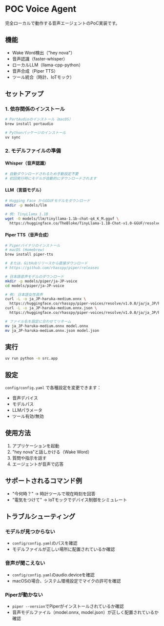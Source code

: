 # POC Voice Agent

完全ローカルで動作する音声エージェントのPoC実装です。

## 機能

- Wake Word検出（"hey nova"）
- 音声認識（faster-whisper）
- ローカルLLM（llama-cpp-python）
- 音声合成（Piper TTS）
- ツール統合（時計、IoTモック）

## セットアップ

### 1. 依存関係のインストール

```bash
# PortAudioのインストール（macOS）
brew install portaudio

# Pythonパッケージのインストール
uv sync
```

### 2. モデルファイルの準備

#### Whisper（音声認識）
```bash
# 自動ダウンロードされるため手動設定不要
# 初回実行時にモデルが自動的にダウンロードされます
```

#### LLM（言語モデル）
```bash
# Hugging Face からGGUFモデルをダウンロード
mkdir -p models/llm

# 例: TinyLlama 1.1B
wget -O models/llm/tinyllama-1.1b-chat-q4_K_M.gguf \
  https://huggingface.co/TheBloke/TinyLlama-1.1B-Chat-v1.0-GGUF/resolve/main/tinyllama-1.1b-chat-v1.0.q4_K_M.gguf
```

#### Piper TTS（音声合成）
```bash
# Piperバイナリのインストール
# macOS (Homebrew)
brew install piper-tts

# または、GitHubリリースから直接ダウンロード
# https://github.com/rhasspy/piper/releases

# 日本語音声モデルのダウンロード
mkdir -p models/piper/ja-JP-voice
cd models/piper/ja-JP-voice

# 例: 日本語女性音声
curl -L -o ja_JP-haruka-medium.onnx \
  https://huggingface.co/rhasspy/piper-voices/resolve/v1.0.0/ja/ja_JP/haruka/medium/ja_JP-haruka-medium.onnx
curl -L -o ja_JP-haruka-medium.onnx.json \
  https://huggingface.co/rhasspy/piper-voices/resolve/v1.0.0/ja/ja_JP/haruka/medium/ja_JP-haruka-medium.onnx.json

# ファイル名を設定に合わせてリネーム
mv ja_JP-haruka-medium.onnx model.onnx
mv ja_JP-haruka-medium.onnx.json model.json
```

## 実行

```bash
uv run python -m src.app
```

## 設定

`config/config.yaml` で各種設定を変更できます：

- 音声デバイス
- モデルパス
- LLMパラメータ
- ツール有効/無効

## 使用方法

1. アプリケーションを起動
2. "hey nova"と話しかける（Wake Word）
3. 質問や指示を話す
4. エージェントが音声で応答

## サポートされるコマンド例

- "今何時？" → 時計ツールで現在時刻を回答
- "電気をつけて" → IoTモックでデバイス制御をシミュレート

## トラブルシューティング

### モデルが見つからない
- `config/config.yaml`のパスを確認
- モデルファイルが正しい場所に配置されているか確認

### 音声が聞こえない
- `config/config.yaml`のaudio.deviceを確認
- macOSの場合、システム環境設定でマイクの許可を確認

### Piperが動かない
- `piper --version`でPiperがインストールされているか確認
- 音声モデルファイル（model.onnx, model.json）が正しく配置されているか確認
